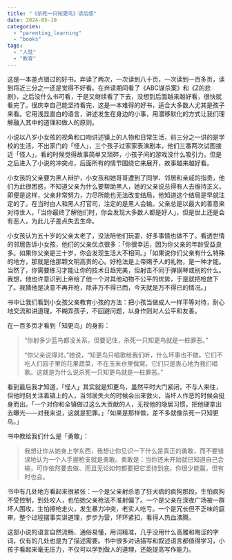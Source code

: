 ```yaml
---
title: "《杀死一只知更鸟》读后感"
date: 2024-05-19
categories: 
  - "parenting_learning"
  - "books"
tags: 
  - "人性"
  - "教育"
---
```


这是一本差点错过的好书。弃读了两次，一次读到八十页，一次读到一百多页，读到将近三分之一还是觉得不好看。在弃读期间看了《ABC谋杀案》和《Z的悲剧》，之后没什么书可看，于是又继续看了下去，没想到后面越来越好看，很快就看完了。很庆幸自己能坚持看完，这是一本难得的好书，适合大多数人尤其是孩子来看。它用浅显直白的语言，讲述发生在身边的小事，用潜移默化的方式让我们理解融入其中的道理和做人的原则。

小说以八岁小女孩的视角和口吻讲述镇上的人物和日常生活，前三分之一讲的是学校的生活，不出家门的「怪人」，三个孩子过家家表演剧本，他们三番两次试图接近「怪人」，看的时候觉得故事简单又琐碎，小孩子间的游戏没什么吸引力。但是之后进入了小说的冲突点，后面所有的情节围绕它来展开，故事越来越好看。

小女孩的父亲要为黑人辩护，小女孩和她哥哥遭到了同学、邻居和亲戚的指责，他们为此很困惑，不知道父亲为什么要帮助黑人，她的父亲说总得有人去维持正义。即便是这样，父亲非常努力，力尽所能也无法改变结局，他知道这个结局是早就注定的了。在当时白人和黑人打官司，注定的是黑人会输。父亲总是以最大的善意来对待世人，「当你最终了解他们时，你会发现大多数人都是好人」，但是世上还是会有恶人，为此儿子差点失去生命。

小女孩认为五十岁的父亲太老了，没法陪他们玩耍，好多事情也做不了。看透世情的邻居告诉小女孩，他们的父亲优点很多：「你很幸运，因为你父亲的年龄受益良多。如果你父亲是三十岁，你会发现生活大不相同。」「如果说你们父亲有什么特殊的地方，那就是他那颗文明高贵的心。好枪法是上帝赐予人的礼物，是一种才能。当然了，你需要练习才能让你的技术日趋完美，但射击不同于弹钢琴或别的什么。我想，他也许意识到上帝给了他一个对其他动物不公平的优势，于是就把枪放下了。我猜他是决意不再开枪，除非万不得已而，今天就是万不得已的情况。」

书中让我们看到小女孩父亲教育小孩的方法：把小孩当做成人一样平等对待，耐心地交流和讲道理，不糊弄孩子，不回避问题，以身作则对人公平和友善。

在一百多页才看到「知更鸟」的身影：

> “你射多少蓝鸟都没关系，但要记住，杀死一只知更鸟就是一桩罪恶。”
> 
> “你父亲说得对。”她说，“知更鸟只唱歌给我们听，什么坏事也不做。它们不吃人们园子里的花果蔬菜，不在玉米仓里做窝，它们只是衷心地为我们唱歌。这就是为什么说杀死一只知更鸟就是一桩罪恶。”

看到最后我才知道，「怪人」其实就是知更鸟，虽然平时大门紧闭，不与人来往，但他时刻关注着镇上的人，当邻居失火的时候会出来救火，当坏人作恶的时候会挺身而出。「一个对你和全镇做过这么大贡献的人，无视他的隐居习惯，把他硬拿出去曝光——对我来说，这就是犯罪。」「如果是那样做，差不多就像杀死一只知更鸟。」

书中教给我们什么是「勇敢」：

> 我想让你从她身上学东西，我想让你见识一下什么是真正的勇敢，而不要错误地认为一个人手握枪支就是勇敢。勇敢是：当你还未开始就已知道自己会输，可你依然要去做、而且无论如何都要把它坚持到底。你很少能赢，但有时也会。

书中有几处地方看起来很紧张：一个是父亲射杀患了狂犬病的疯狗那段，生怕疯狗不受控制，到处咬人，也怕她父亲枪法不准射偏了。一个是父亲在深夜广场被一群坏人围攻，生怕擦枪走火，发生暴力冲突，老实人吃亏。一个是冗长但不乏味的庭审，整个过程摆事实讲道理，步步为营，环环紧扣，看得人热血沸腾。

这部小说的语言自然流畅、通俗易懂，用词精准，几乎没用什么高雅和晦涩的字词，仅有的几处也是为了描述需要。书中很多对话描写和叙述语言都值得学习，小孩子看起来毫无压力，不仅可以学到做人的道理，还能提高写作能力。
